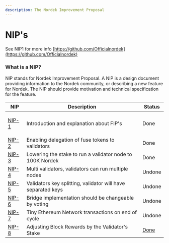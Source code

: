 ```yaml
---
description: The Nordek Improvement Proposal
---
```


# NIP's

See NIP1 for more info [https://github.com/Officialnordek](https://github.com/Officialnordek)

### What is a NIP?

NIP stands for Nordek Improvement Proposal. A NIP is a design document providing information to the Nordek community, or describing a new feature for Nordek. The NIP should provide motivation and technical specification for the feature.

| NIP                                                                 | Description                                                  | Status                                                 |
| ------------------------------------------------------------------- | ------------------------------------------------------------ | ------------------------------------------------------ |
| <p><a href="https://github.com/Officialnordek">NIP-1</a></p><p></p> | Introduction and explanation about FIP's                     | Done                                                   |
| [NIP-2](https://github.com/Officialnordek)                          | Enabling delegation of fuse tokens to validators             | Done                                                   |
| [NIP-3](https://github.com/Officialnordek)                          | Lowering the stake to run a validator node to 100K Nordek    | Done                                                   |
| [NIP-4](https://github.com/Officialnordek)                          | Multi validators, validators can run multiple nodes          | Undone                                                 |
| [NIP-5](https://github.com/Officialnordek)                          | Validators key splitting, validator will have separated keys | Undone                                                 |
| [NIP-6](https://github.com/Officialnordek)                          | Bridge implementation should be changeable by voting         | Undone                                                 |
| [NIP-7](https://github.com/Officialnordek)                          | Tiny Ethereum Network transactions on end of cycle           | Undone                                                 |
| [NIP-8](https://github.com/Officialnordek)                          | Adjusting Block Rewards by the Validator's Stake             | [Done](https://github.com/fuseio/fuse-network/pull/61) |
